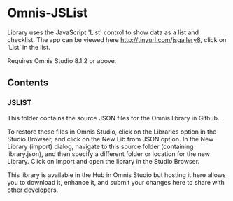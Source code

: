 # Omnis-JSList
Library uses the JavaScript 'List' control to show data as a list and checklist. The app can be viewed here http://tinyurl.com/jsgallery8, click on ‘List’ in the list.

Requires Omnis Studio 8.1.2 or above.

## Contents
### JSLIST
This folder contains the source JSON files for the Omnis library in Github. 

To restore these files in Omnis Studio, click on the Libraries option in the Studio Browser, and click on the New Lib from JSON option. In the New Library (import) dialog, navigate to this source folder (containing library.json), and then specify a different folder or location for the new Library. Click on Import and open the library in the Studio Browser. 

This library is available in the Hub in Omnis Studio but hosting it here allows you to download it, enhance it, and submit your changes here to share with other developers. 

